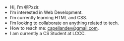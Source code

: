- Hi, I’m @Pxzir.
- I’m interested in Web Development.
- I’m currently learning HTML and CSS.
- I’m looking to collaborate on anything related to tech.
- How to reach me: capellandev@gmail.com.
- I am currently a CS Student at LCCC.
